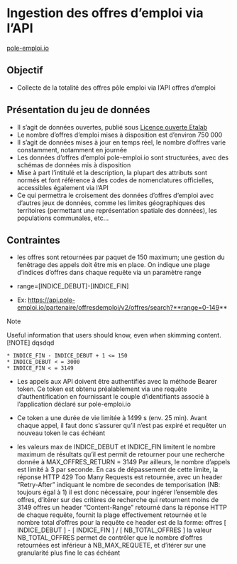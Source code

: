 # Ingestion des offres d’emploi via l’API 
[pole-emploi.io](https://pole-emploi.io/)

## Objectif

* Collecte de la totalité des offres pôle emploi via l’API offres d’emploi

## Présentation du jeu de données

* Il s’agit de données ouvertes, publié sous [Licence ouverte Etalab](https://pole-emploi.io/data/documentation/licence-etalab)
* Le nombre d’offres d’emploi mises à disposition est d’environ 750 000
* Il s’agit de données mises à jour en temps réel, le nombre d’offres varie constamment, notamment en journée
* Les données d’offres d’emploi pole-emploi.io sont structurées, avec des schémas de données mis à disposition
* Mise à part l’intitulé et la description, la plupart des attributs sont normés et font référence à des codes de nomenclatures officielles, accessibles également via l’API
* Ce qui permettra le croisement des données d’offres d‘emploi avec d’autres jeux de données, comme les limites géographiques des territoires (permettant une représentation spatiale des données), les populations communales, etc…

## Contraintes

* les offres sont retournées par paquet de 150 maximum; une gestion du fenêtrage des appels doit être mis en place. On indique une plage d’indices d’offres dans chaque requête via un paramètre range

* range=[INDICE_DEBUT]-[INDICE_FIN]
* Ex: https://api.pole-emploi.io/partenaire/offresdemploi/v2/offres/search?**range=0-149**

> [!NOTE]
> Useful information that users should know, even when skimming content.
> [!NOTE]
> dqsdqd

    * INDICE_FIN - INDICE_DEBUT + 1 <= 150
    * INDICE_DEBUT < = 3000
    * INDICE_FIN < = 3149

* Les appels aux API doivent être authentifiés avec la méthode Bearer token. Ce token est obtenu préalablement via une requête d’authentification en fournissant le couple d’identifiants associé à l’application déclaré sur pole-emploi.io
* Ce token a une durée de vie limitée à 1499 s (env. 25 min). Avant chaque appel, il faut donc s’assurer qu’il n’est pas expiré et requêter un nouveau token le cas échéant

* les valeurs max de INDICE_DEBUT et INDICE_FIN limitent le nombre maximum de résultats qu’il est permit de retourner pour une recherche donnée à  MAX_OFFRES_RETURN = 3149
Par ailleurs, le nombre d’appels est limité à 3 par seconde. En cas de dépassement de cette limite, la réponse HTTP 429 Too Many Requests est retournée, avec un header “Retry-After” indiquant le nombre de secondes de temporisation (NB: toujours égal à 1)
il est donc nécessaire, pour ingérer l’ensemble des offres, d’itérer sur des critères de recherche qui retournent moins de 3149 offres
un header “Content-Range” retourné dans la réponse HTTP de chaque requête, fournit la plage effectivement retournée et le nombre total d’offres pour la requête
ce header est de la forme: 
offres [ INDICE_DEBUT ] - [ INDICE_FIN ] / [ NB_TOTAL_OFFRES ]
la valeur NB_TOTAL_OFFRES permet de contrôler que le nombre d’offres retournées est inférieur à NB_MAX_REQUETE, et d’itérer sur une granularité plus fine le cas échéant